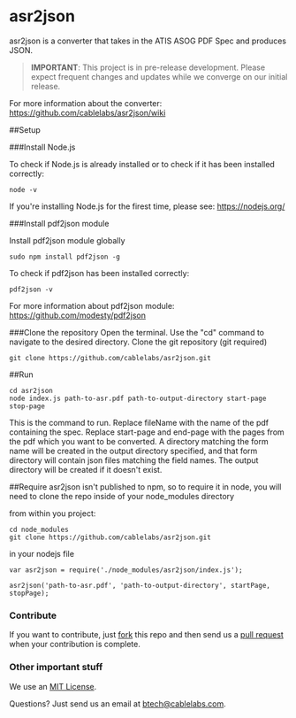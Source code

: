 # asr2json
asr2json is a converter that takes in the ATIS ASOG PDF Spec and produces JSON.

> **IMPORTANT**: This project is in pre-release development. Please expect frequent changes and updates while we converge on our initial release.

For more information about the converter: https://github.com/cablelabs/asr2json/wiki

##Setup

###Install Node.js

To check if Node.js is already installed or to check if it has been installed correctly:
```
node -v
```
If you're installing Node.js for the firest time, please see: https://nodejs.org/

###Install pdf2json module

Install pdf2json module globally
```
sudo npm install pdf2json -g
```
To check if pdf2json has been installed correctly:
```
pdf2json -v
```
For more information about pdf2json module: https://github.com/modesty/pdf2json

###Clone the repository
Open the terminal. Use the "cd" command to navigate to the desired directory. Clone the git repository (git required)

```
git clone https://github.com/cablelabs/asr2json.git
```

##Run
```
cd asr2json
node index.js path-to-asr.pdf path-to-output-directory start-page stop-page 
```

This is the command to run. Replace fileName with the name of the pdf containing the spec. Replace start-page and end-page with the pages from the pdf which you want to be converted.  A directory matching the form name will be created in the output directory specified, and that form directory will contain json files matching the field names.  The output directory will be created if it doesn't exist.

##Require
asr2json isn't published to npm, so to require it in node, you will need to clone the repo inside of your node_modules directory

from within you project:
```
cd node_modules
git clone https://github.com/cablelabs/asr2json.git
```

in your nodejs file
```
var asr2json = require('./node_modules/asr2json/index.js');

asr2json('path-to-asr.pdf', 'path-to-output-directory', startPage, stopPage);
```

### Contribute

If you want to contribute, just [fork](https://help.github.com/articles/fork-a-repo/) this repo and then send us a [pull request](https://help.github.com/articles/using-pull-requests/) when your contribution is complete.

### Other important stuff

We use an [MIT License](https://github.com/cablelabs/asr2json/blob/master/LICENSE.md).

Questions? Just send us an email at btech@cablelabs.com.
